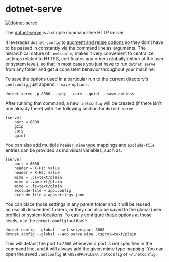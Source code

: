 # dotnet-serve

[![dotnet-serve](https://img.shields.io/nuget/v/dotnet-serve.svg?color=royalblue&label=dotnet-serve)](https://nuget.org/packages/dotnet-serve)

The [dotnet-serve](https://github.com/natemcmaster/dotnet-serve) is a simple 
command-line HTTP server.

It leverages `dotnet-config` to [augment and reuse options](https://github.com/natemcmaster/dotnet-serve#reusing-options-with-netconfig) 
so they don't have to be passed in constantly via the command line as arguments. 
The hierarchical nature of `.netconfig` makes it very convenient to centralize 
settings related to HTTPS, certificates and others globally (either at the user 
or system level), so that in most cases you just have to run `dotnet serve` from 
any folder and get a consistent behavior throughout your machine.

To save the options used in a particular run to the current directory's `.netconfig`, just append 
`--save-options`:

```
dotnet serve -p 8080 --gzip --cors --quiet --save-options
```

After running that command, a new `.netconfig` will be created (if there isn't one already there) 
with the following section for `dotnet-serve`:

```gitconfig
[serve]
	port = 8080
	gzip
	cors
	quiet
```

You can also add multiple `header`, `mime` type mappings and `exclude-file` entries can be provided as
individual variables, such as:

```gitconfig
[serve]
	port = 8080
    header = X-H1: value
    header = X-H2: value
    mime = .cs=text/plain
    mime = .vb=text/plain
    mime = .fs=text/plain
    exclude-file = app.config
    exclude-file = appsettings.json
```

You can place those settings in any parent folder and it will be reused across all descendent 
folders, or they can also be saved to the global (user profile) or system locations. To easily 
configure these options at those levels, use the `dotnet-config` tool itself:

```
dotnet config --global --set serve.port 8000
dotnet config --global --add serve.mime .csproj=text/plain
```

This will default the port to `8000` whenever a port is not specified in the command line, 
and it will always add the given mime type mapping. You can open the saved `.netconfig` 
at `%USERPROFILE%\.netconfig` or `~/.netconfig`.